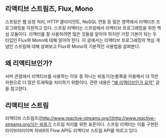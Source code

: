 ## 리액티브 스트림즈, Flux, Mono
스프링은 웹 요청 처리, HTTP 클라이언트, NoSQL 연동 등 많은 영역에서 리액티프 프로그래밍을 지원하고 있다. 스프링 리액터는 스프링에서 리액티브 프로그래밍을 위한 핵심 모듈이다. 리액터를 잘 사용하려면 많은 것들을 알아야 하지만 가장 기본이 되는 두 타입인 Flux와 Mono에 대해 알아야 한다. 이 글에서는 리액티브 프로그래밍의 핵심 개념인 스프림에 대해 살펴보고 Flux와 Mono의 기본적인 사용법을 살펴본다.

  

## 왜 리액티브인가?

서버 관점에서 리액티브를 사용하는 이유 중 하나는 비동기/논블록을 이용해서 더 적은 자원으로 더 많은 트래픽을 처리하기 위함이다. 관련 내용은 ["왜 리액티브인가 요약"](http://javacan.tistory.com/entry/why-reactive-summary) 글을 참고한다.

  

## 리액티브 스트림

리액티브 스트림즈([http://www.reactive-streams.org/](http://www.reactive-streams.org/))는 비동기 스트림 처리를 위한 표준이다. 스프링 리액터는 이를 구현한 라이브러리이며 자바9의 Flow API도 리액티브 스트림 API를 따르고 있다.

